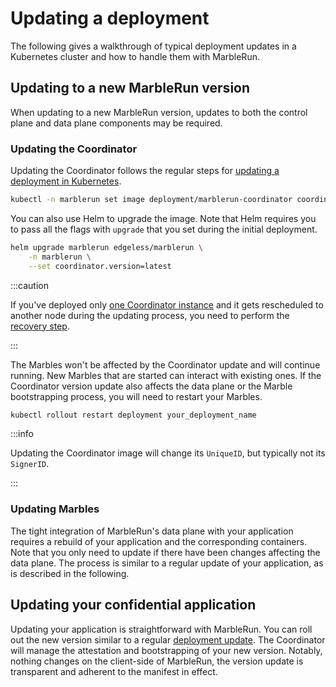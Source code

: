 # Updating a deployment

The following gives a walkthrough of typical deployment updates in a Kubernetes cluster and how to handle them with MarbleRun.

## Updating to a new MarbleRun version

When updating to a new MarbleRun version, updates to both the control plane and data plane components may be required.

### Updating the Coordinator

Updating the Coordinator follows the regular steps for [updating a deployment in Kubernetes](https://kubernetes.io/docs/concepts/workloads/controllers/deployment/#updating-a-deployment).

```bash
kubectl -n marblerun set image deployment/marblerun-coordinator coordinator=ghcr.io/edgelesssys/marblerun/coordinator:latest --record
```

You can also use Helm to upgrade the image. Note that Helm requires you to pass all the flags with `upgrade` that you set during the initial deployment.

```bash
helm upgrade marblerun edgeless/marblerun \
    -n marblerun \
    --set coordinator.version=latest
```

:::caution

If you've deployed only [one Coordinator instance](../features/recovery.md#single-coordinator) and it gets rescheduled to another node during the updating process, you need to perform the [recovery step](../features/recovery.md).

:::

The Marbles won't be affected by the Coordinator update and will continue running.
New Marbles that are started can interact with existing ones.
If the Coordinator version update also affects the data plane or the Marble bootstrapping process, you will need to restart your Marbles.

```bash
kubectl rollout restart deployment your_deployment_name
```

:::info

Updating the Coordinator image will change its `UniqueID`, but typically not its `SignerID`.

:::

### Updating Marbles

The tight integration of MarbleRun's data plane with your application requires a rebuild of your application and the corresponding containers.
Note that you only need to update if there have been changes affecting the data plane.
The process is similar to a regular update of your application, as is described in the following.

## Updating your confidential application

Updating your application is straightforward with MarbleRun.
You can roll out the new version similar to a regular [deployment update](https://kubernetes.io/docs/concepts/workloads/controllers/deployment/#updating-a-deployment).
The Coordinator will manage the attestation and bootstrapping of your new version.
Notably, nothing changes on the client-side of MarbleRun, the version update is transparent and adherent to the manifest in effect.
